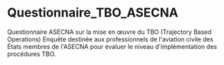 # Questionnaire_TBO_ASECNA
Questionnaire ASECNA sur la mise en œuvre du TBO (Trajectory Based Operations)  Enquête destinée aux professionnels de l'aviation civile des États membres de l'ASECNA pour évaluer le niveau d'implémentation des procédures TBO.  
